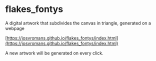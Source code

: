 # flakes_fontys
A digital artwork that subdivides the canvas in triangle, generated on a webpage

[https://josvromans.github.io/flakes_fontys/index.html](https://josvromans.github.io/flakes_fontys/index.html)

A new artwork will be generated on every click.
